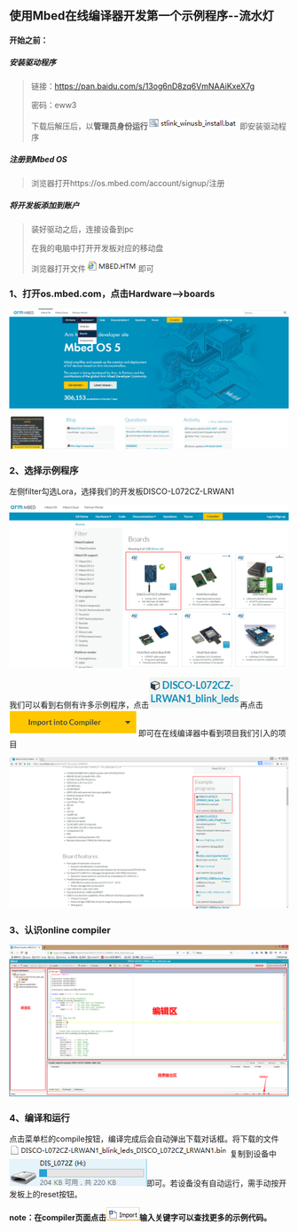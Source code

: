 ## 使用Mbed在线编译器开发第一个示例程序--流水灯

#### 开始之前：

##### **安装驱动程序**

> 链接：https://pan.baidu.com/s/13og6nD8zq6VmNAAiKxeX7g 
>
> 密码：eww3
>
> 下载后解压后，以**管理员身份运行**![1525940908840](assets/1525940908840.png)即安装驱动程序

##### **注册到Mbed OS**

> 浏览器打开https://os.mbed.com/account/signup/注册

##### **将开发板添加到账户**

> 装好驱动之后，连接设备到pc
>
> 在我的电脑中打开开发板对应的移动盘
>
> 浏览器打开文件![1525943586896](assets/1525943586896.png)即可

### 1、打开os.mbed.com，点击Hardware-->boards

![1525940763512](assets/1525940763512.png)

### 2、选择示例程序

左侧filter勾选Lora，选择我们的开发板DISCO-L072CZ-LRWAN1

![1525940999858](assets/1525940999858.png)

我们可以看到右侧有许多示例程序，点击![1525941288715](assets/1525941288715.png)再点击![1525941347636](assets/1525941347636.png)即可在在线编译器中看到项目我们引入的项目

![1525941269678](assets/1525941269678.png)

### 3、认识**online compiler**

![1525942068637](assets/1525942068637.png)

### 4、编译和运行

点击菜单栏的compile按钮，编译完成后会自动弹出下载对话框。将下载的文件![1525943064816](assets/1525943064816.png)复制到设备中![1525942238903](assets/1525942238903.png)即可。若设备没有自动运行，需手动按开发板上的reset按钮。

**note：在compiler页面点击![1525942424296](assets/1525942424296.png)输入关键字可以查找更多的示例代码。**

